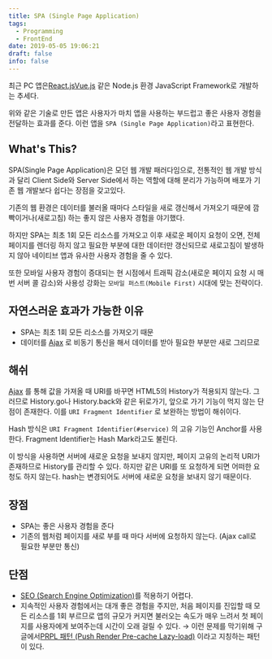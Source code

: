```yaml
---
title: SPA (Single Page Application)
tags:
  - Programming
  - FrontEnd
date: 2019-05-05 19:06:21
draft: false
info: false
---
```


최근 PC 앱은[React.js](https://www.notion.so/a4b13e25-b67a-40af-87d3-c084a29c895c)[Vue.js](https://www.notion.so/a0a34ea8-52ad-44f8-b109-8ae1fb33bda1) 같은 Node.js 환경 JavaScript Framework로 개발하는 추세다.

위와 같은 기술로 만든 앱은 사용자가 마치 앱을 사용하는 부드럽고 좋은 사용자 경험을 전달하는 효과를 준다. 이런 앱을 `SPA (Single Page Application)`라고 표현한다.

## What's This?



SPA(Single Page Application)은 모던 웹 개발 패러다임으로, 전통적인 웹 개발 방식과 달리 Client Side와 Server Side에서 하는 역할에 대해 분리가 가능하며 배포가 기존 웹 개발보다 쉽다는 장점을 갖고있다.

기존의 웹 환경은 데이터를 불러올 때마다 스타일을 새로 갱신해서 가져오기 때문에 깜빡이거나(새로고침) 하는 좋지 않은 사용자 경험을 야기했다.

하지만 SPA는 최초 1회 모든 리소스를 가져오고 이후 새로운 페이지 요청이 오면, 전체 페이지를 렌더링 하지 않고 필요한 부분에 대한 데이터만 갱신되므로 새로고침이 발생하지 않아 네이티브 앱과 유사한 사용자 경험을 줄 수 있다.

또한 모바일 사용자 경험이 증대되는 현 시점에서 트래픽 감소(새로운 페이지 요청 시 매번 서버 콜 감소)와 사용성 강화는 `모바일 퍼스트(Mobile First)` 시대에 맞는 전략이다.

## 자연스러운 효과가 가능한 이유



- SPA는 최초 1회 모든 리소스를 가져오기 때문
- 데이터를 [Ajax](https://www.notion.so/5572b735-50ed-4490-a7f4-b3492c376d12) 로 비동기 통신을 해서 데이터를 받아 필요한 부분만 새로 그리므로

## 해쉬



[Ajax](https://www.notion.so/5572b735-50ed-4490-a7f4-b3492c376d12) 를 통해 값을 가져올 때 URI를 바꾸면 HTML5의 History가 적용되지 않는다. 그러므로 History.go나 History.back와 같은 뒤로가기, 앞으로 가기 기능이 먹지 않는 단점이 존재한다. 이를 `URI Fragment Identifier` 로 보완하는 방법이 해쉬이다.

Hash 방식은 `URI Fragment Identifier(#service)` 의 고유 기능인 Anchor를 사용한다. Fragment Identifier는 Hash Mark라고도 불린다. 

이 방식을 사용하면 서버에 새로운 요청을 보내지 않지만, 페이지 고유의 논리적 URI가 존재하므로 History를 관리할 수 있다. 하지만 같은 URI를 또 요청하게 되면 어떠한 요청도 하지 않는다. hash는 변경되어도 서버에 새로운 요청을 보내지 않기 때문이다.

## 장점



- SPA는 좋은 사용자 경험을 준다
- 기존의 웹처럼 페이지를 새로 부를 때 마다 서버에 요청하지 않는다. (Ajax call로 필요한 부분만 통신)

## 단점



- [SEO (Search Engine Optimization)](https://www.notion.so/d40e6652-0cd7-4002-8c36-6958c023396d)를 적용하기 어렵다.
- 지속적인 사용자 경험에서는 대개 좋은 경험을 주지만, 처음 페이지를 진입할 때 모든 리소스를 1회 부르므로 앱의 규모가 커지면 불러오는 속도가 매우 느려서 첫 페이지를 사용자에게 보여주는데 시간이 오래 걸릴 수 있다. → 이런 문제를 막기위해 구글에서[PRPL 패턴 (Push Render Pre-cache Lazy-load)](https://www.notion.so/3fe0aebe-da78-49fe-b278-fdc6c0982178) 이라고 지칭하는 패턴이 있다.